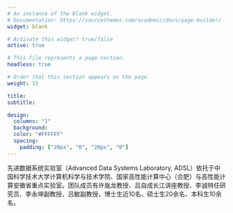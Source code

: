 ```yaml
---
# An instance of the Blank widget.
# Documentation: https://sourcethemes.com/academic/docs/page-builder/
widget: blank

# Activate this widget? true/false
active: true

# This file represents a page section.
headless: true

# Order that this section appears on the page.
weight: 15

title:
subtitle:

design:
  columns: "1"
  background:
  color: "#FFFFFF"
  spacing:
    padding: ["20px", "0", "20px", "0"]
---
```

先进数据系统实验室（Advanced Data Systems Laboratory, ADSL）依托于中国科学技术大学计算机科学与技术学院、国家高性能计算中心（合肥）与高性能计算安徽省重点实验室。团队成员有许胤龙教授、吕自成长江讲座教授、李诚特任研究员、李永坤副教授、吕敏副教授，博士生近10名、硕士生20余名、本科生10余名。